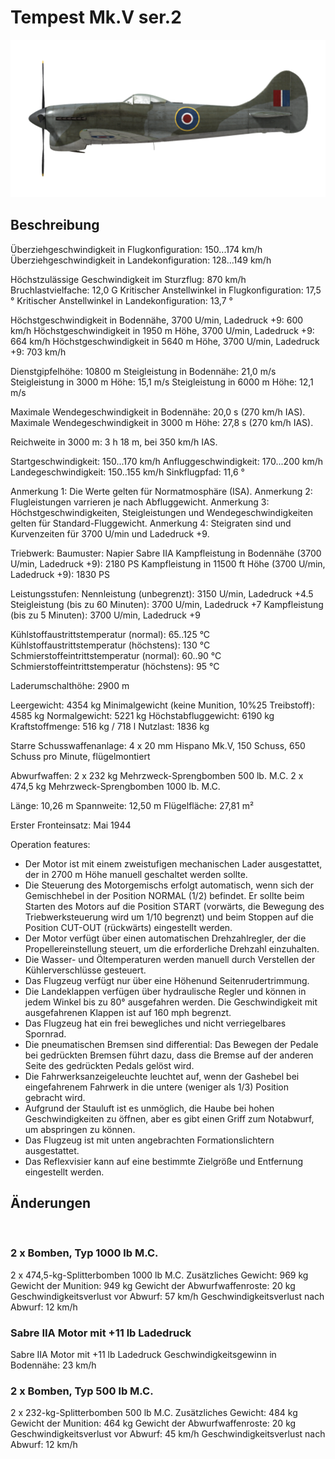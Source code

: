 # Tempest Mk.V ser.2

![tempestmkvs2](../images/tempestmkvs2.png)

## Beschreibung

Überziehgeschwindigkeit in Flugkonfiguration: 150...174 km/h
Überziehgeschwindigkeit in Landekonfiguration: 128...149 km/h

Höchstzulässige Geschwindigkeit im Sturzflug: 870 km/h
Bruchlastvielfache: 12,0 G
Kritischer Anstellwinkel in Flugkonfiguration: 17,5 °
Kritischer Anstellwinkel in Landekonfiguration: 13,7 °

Höchstgeschwindigkeit in Bodennähe, 3700 U/min, Ladedruck +9: 600 km/h
Höchstgeschwindigkeit in 1950 m Höhe, 3700 U/min, Ladedruck +9: 664 km/h
Höchstgeschwindigkeit in 5640 m Höhe, 3700 U/min, Ladedruck +9: 703 km/h

Dienstgipfelhöhe: 10800 m
Steigleistung in Bodennähe: 21,0 m/s
Steigleistung in 3000 m Höhe: 15,1 m/s
Steigleistung in 6000 m Höhe: 12,1 m/s

Maximale Wendegeschwindigkeit in Bodennähe: 20,0 s (270 km/h IAS).
Maximale Wendegeschwindigkeit in 3000 m Höhe: 27,8 s (270 km/h IAS).

Reichweite in 3000 m: 3 h 18 m, bei 350 km/h IAS.

Startgeschwindigkeit: 150...170 km/h
Anfluggeschwindigkeit: 170...200 km/h
Landegeschwindigkeit: 150..155 km/h
Sinkflugpfad: 11,6 °

Anmerkung 1: Die Werte gelten für Normatmosphäre (ISA).
Anmerkung 2: Flugleistungen varrieren je nach Abfluggewicht.
Anmerkung 3: Höchstgeschwindigkeiten, Steigleistungen und Wendegeschwindigkeiten gelten für Standard-Fluggewicht.
Anmerkung 4: Steigraten sind und Kurvenzeiten für 3700 U/min und Ladedruck +9.

Triebwerk:
Baumuster: Napier Sabre IIA
Kampfleistung in Bodennähe (3700 U/min, Ladedruck +9): 2180 PS
Kampfleistung in 11500 ft Höhe (3700 U/min, Ladedruck +9): 1830 PS

Leistungsstufen:
Nennleistung (unbegrenzt): 3150 U/min, Ladedruck +4.5
Steigleistung (bis zu 60 Minuten): 3700 U/min, Ladedruck +7
Kampfleistung (bis zu 5 Minuten): 3700 U/min, Ladedruck +9

Kühlstoffaustrittstemperatur (normal): 65..125 °C
Kühlstoffaustrittstemperatur (höchstens): 130 °C
Schmierstoffeintrittstemperatur (normal): 60..90 °C
Schmierstoffeintrittstemperatur (höchstens): 95 °C

Laderumschalthöhe: 2900 m

Leergewicht: 4354 kg
Minimalgewicht (keine Munition, 10%25 Treibstoff): 4585 kg
Normalgewicht: 5221 kg
Höchstabfluggewicht: 6190 kg
Kraftstoffmenge: 516 kg / 718 l
Nutzlast: 1836 kg

Starre Schusswaffenanlage:
4 x 20 mm Hispano Mk.V, 150 Schuss, 650 Schuss pro Minute, flügelmontiert

Abwurfwaffen:
2 x 232 kg Mehrzweck-Sprengbomben 500 lb. M.C.
2 x 474,5 kg Mehrzweck-Sprengbomben 1000 lb. M.C.

Länge: 10,26 m
Spannweite: 12,50 m
Flügelfläche: 27,81 m²

Erster Fronteinsatz: Mai 1944

Operation features:
- Der Motor ist mit einem zweistufigen mechanischen Lader ausgestattet, der in 2700 m Höhe manuell geschaltet werden sollte.
- Die Steuerung des Motorgemischs erfolgt automatisch, wenn sich der Gemischhebel in der Position NORMAL (1/2) befindet. Er sollte beim Starten des Motors auf die Position START (vorwärts, die Bewegung des Triebwerksteuerung wird um 1/10 begrenzt) und beim Stoppen auf die Position CUT-OUT (rückwärts) eingestellt werden.
- Der Motor verfügt über einen automatischen Drehzahlregler, der die Propellereinstellung steuert, um die erforderliche Drehzahl einzuhalten.
- Die Wasser- und Öltemperaturen werden manuell durch Verstellen der Kühlerverschlüsse gesteuert.
- Das Flugzeug verfügt nur über eine Höhenund Seitenrudertrimmung.
- Die Landeklappen verfügen über hydraulische Regler und können in jedem Winkel bis zu 80° ausgefahren werden. Die Geschwindigkeit mit ausgefahrenen Klappen ist auf 160 mph begrenzt.
- Das Flugzeug hat ein frei bewegliches und nicht verriegelbares Spornrad.
- Die pneumatischen Bremsen sind differential: Das Bewegen der Pedale bei gedrückten Bremsen führt dazu, dass die Bremse auf der anderen Seite des gedrückten Pedals gelöst wird.
- Die Fahrwerksanzeigeleuchte leuchtet auf, wenn der Gashebel bei eingefahrenem Fahrwerk in die untere (weniger als 1/3) Position gebracht wird.
- Aufgrund der Stauluft ist es unmöglich, die Haube bei hohen Geschwindigkeiten zu öffnen, aber es gibt einen Griff zum Notabwurf, um abspringen zu können.
- Das Flugzeug ist mit unten angebrachten Formationslichtern ausgestattet.
- Das Reflexvisier kann auf eine bestimmte Zielgröße und Entfernung eingestellt werden.

## Änderungen
﻿

### 2 x Bomben, Typ 1000 lb M.C.

2 x 474,5-kg-Splitterbomben 1000 lb M.C.
Zusätzliches Gewicht: 969 kg
Gewicht der Munition: 949 kg
Gewicht der Abwurfwaffenroste: 20 kg
Geschwindigkeitsverlust vor Abwurf: 57 km/h
Geschwindigkeitsverlust nach Abwurf: 12 km/h﻿

### Sabre IIA Motor mit +11 lb Ladedruck

Sabre IIA Motor mit +11 lb Ladedruck
Geschwindigkeitsgewinn in Bodennähe: 23 km/h﻿

### 2 x Bomben, Typ 500 lb M.C.

2 x 232-kg-Splitterbomben 500 lb M.C.
Zusätzliches Gewicht: 484 kg
Gewicht der Munition: 464 kg
Gewicht der Abwurfwaffenroste: 20 kg
Geschwindigkeitsverlust vor Abwurf: 45 km/h
Geschwindigkeitsverlust nach Abwurf: 12 km/h
